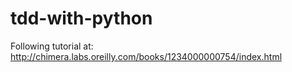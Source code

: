 tdd-with-python
===============
Following tutorial at:
http://chimera.labs.oreilly.com/books/1234000000754/index.html
